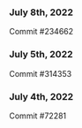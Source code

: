 ### July 8th, 2022

Commit #234662

### July 5th, 2022

Commit #314353


### July 4th, 2022

Commit #72281
